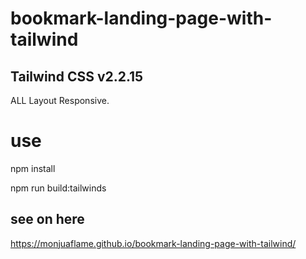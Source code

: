 # bookmark-landing-page-with-tailwind
## Tailwind CSS v2.2.15

ALL Layout Responsive.

# use

npm install

npm run build:tailwinds


## see on here 
https://monjuaflame.github.io/bookmark-landing-page-with-tailwind/
